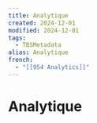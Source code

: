 ```yaml
---
title: Analytique
created: 2024-12-01
modified: 2024-12-01
tags:
  - TBSMetadata
alias: Analytique
french:
  - "[[954 Analytics]]"
---
```

# Analytique

